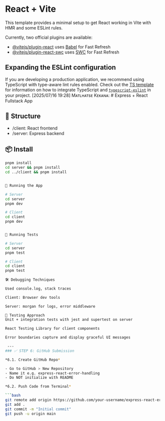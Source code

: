 # React + Vite

This template provides a minimal setup to get React working in Vite with HMR and some ESLint rules.

Currently, two official plugins are available:

- [@vitejs/plugin-react](https://github.com/vitejs/vite-plugin-react/blob/main/packages/plugin-react) uses [Babel](https://babeljs.io/) for Fast Refresh
- [@vitejs/plugin-react-swc](https://github.com/vitejs/vite-plugin-react/blob/main/packages/plugin-react-swc) uses [SWC](https://swc.rs/) for Fast Refresh

## Expanding the ESLint configuration

If you are developing a production application, we recommend using TypeScript with type-aware lint rules enabled. Check out the [TS template](https://github.com/vitejs/vite/tree/main/packages/create-vite/template-react-ts) for information on how to integrate TypeScript and [`typescript-eslint`](https://typescript-eslint.io) in your project.
[2025/07/16 19:28] Mᴀᴛʟʜᴀᴛsᴇ Kᴇᴋᴀɴᴀ: # Express + React Fullstack App

## 📁 Structure

- /client: React frontend
- /server: Express backend

## 📦 Install

```bash
pnpm install
cd server && pnpm install
cd ../client && pnpm install
 

🚀 Running the App

# Server
cd server
pnpm dev

# Client
cd client
pnpm dev


🧪 Running Tests

# Server
cd server
pnpm test

# Client
cd client
pnpm test
 
🛠 Debugging Techniques

Used console.log, stack traces

Client: Browser dev tools

Server: morgan for logs, error middleware

🧪 Testing Approach
Unit + integration tests with jest and supertest on server

React Testing Library for client components

Error boundaries capture and display graceful UI messages

 ---
### ✅ STEP 6: GitHub Submission

*6.1. Create GitHub Repo*

- Go to GitHub > New Repository
- Name it e.g. express-react-error-handling
- Do NOT initialize with README

*6.2. Push Code from Terminal*

```bash
git remote add origin https://github.com/your-username/express-react-error-handling.git
git add .
git commit -m "Initial commit"
git push -u origin main